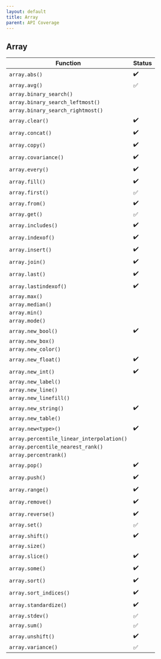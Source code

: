```yaml
---
layout: default
title: Array
parent: API Coverage
---
```


## Array

| Function                                  | Status |
| ----------------------------------------- | ------ |
| `array.abs()`                             | ✔️     |
| `array.avg()`                             | ✅     |
| `array.binary_search()`                   |        |
| `array.binary_search_leftmost()`          |        |
| `array.binary_search_rightmost()`         |        |
| `array.clear()`                           | ✔️     |
| `array.concat()`                          | ✔️     |
| `array.copy()`                            | ✔️     |
| `array.covariance()`                      | ✔️     |
| `array.every()`                           | ✔️     |
| `array.fill()`                            | ✔️     |
| `array.first()`                           | ✅     |
| `array.from()`                            | ✔️     |
| `array.get()`                             | ✅     |
| `array.includes()`                        | ✔️     |
| `array.indexof()`                         | ✔️     |
| `array.insert()`                          | ✔️     |
| `array.join()`                            | ✔️     |
| `array.last()`                            | ✔️     |
| `array.lastindexof()`                     | ✔️     |
| `array.max()`                             |        |
| `array.median()`                          |        |
| `array.min()`                             |        |
| `array.mode()`                            |        |
| `array.new_bool()`                        | ✔️     |
| `array.new_box()`                         |        |
| `array.new_color()`                       |        |
| `array.new_float()`                       | ✔️     |
| `array.new_int()`                         | ✔️     |
| `array.new_label()`                       |        |
| `array.new_line()`                        |        |
| `array.new_linefill()`                    |        |
| `array.new_string()`                      | ✔️     |
| `array.new_table()`                       |        |
| `array.new<type>()`                       | ✔️     |
| `array.percentile_linear_interpolation()` |        |
| `array.percentile_nearest_rank()`         |        |
| `array.percentrank()`                     |        |
| `array.pop()`                             | ✔️     |
| `array.push()`                            | ✔️     |
| `array.range()`                           | ✔️     |
| `array.remove()`                          | ✔️     |
| `array.reverse()`                         | ✔️     |
| `array.set()`                             | ✅     |
| `array.shift()`                           | ✔️     |
| `array.size()`                            |        |
| `array.slice()`                           | ✔️     |
| `array.some()`                            | ✔️     |
| `array.sort()`                            | ✔️     |
| `array.sort_indices()`                    | ✔️     |
| `array.standardize()`                     | ✔️     |
| `array.stdev()`                           | ✅     |
| `array.sum()`                             | ✅     |
| `array.unshift()`                         | ✔️     |
| `array.variance()`                        | ✅     |
